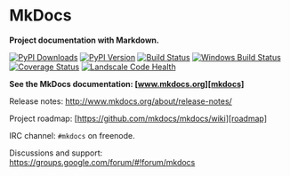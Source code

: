 # MkDocs

**Project documentation with Markdown.**

[![PyPI Downloads][pypi-dl-image]][pypi-dl-link]
[![PyPI Version][pypi-v-image]][pypi-v-link]
[![Build Status][travis-image]][travis-link]
[![Windows Build Status][appveyor-image]][appveyor-link]
[![Coverage Status][coveralls-image]][coveralls-link]
[![Landscale Code Health][landscape-image]][landscape-link]

**See the MkDocs documentation: [www.mkdocs.org][mkdocs]**

Release notes: http://www.mkdocs.org/about/release-notes/

Project roadmap: [https://github.com/mkdocs/mkdocs/wiki][roadmap]

IRC channel: `#mkdocs` on freenode.

Discussions and support: https://groups.google.com/forum/#!forum/mkdocs

[coveralls-image]: https://img.shields.io/coveralls/mkdocs/mkdocs.png
[coveralls-link]: https://coveralls.io/r/mkdocs/mkdocs
[landscape-image]: https://landscape.io/github/mkdocs/mkdocs/master/landscape.svg?style=flat-square
[landscape-link]: https://landscape.io/github/mkdocs/mkdocs/master
[pypi-dl-image]: https://img.shields.io/pypi/dm/mkdocs.png
[pypi-dl-link]: https://pypi.python.org/pypi/mkdocs
[pypi-v-image]: https://img.shields.io/pypi/v/mkdocs.png
[pypi-v-link]: https://pypi.python.org/pypi/mkdocs
[travis-image]: https://img.shields.io/travis/mkdocs/mkdocs/master.png
[travis-link]: https://travis-ci.org/mkdocs/mkdocs
[appveyor-image]: https://img.shields.io/appveyor/ci/d0ugal/mkdocs/master.png
[appveyor-link]: https://ci.appveyor.com/project/d0ugal/mkdocs

[mkdocs]: http://www.mkdocs.org
[roadmap]: https://github.com/mkdocs/mkdocs/wiki
